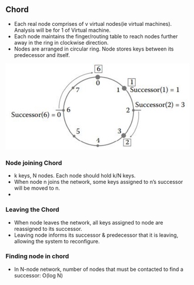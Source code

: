 ## Chord
- Each real node comprises of v virtual nodes(ie virtual machines). Analysis will be for 1 of Virtual machine.
- Each node maintains the finger/routing table to reach nodes further away in the ring in clockwise direction.
- Nodes are arranged in circular ring. Node stores keys between its predecessor and itself.

<img src=chord-dht.JPG width=500/>

### Node joining Chord
- k keys, N nodes. Each node should hold k/N keys.
- When node n joins the network, some keys assigned to n’s successor will be moved to n. 
- 
### Leaving the Chord
- When node leaves the network, all keys assigned to node are reassigned to its successor.
- Leaving node informs its successor & predecessor that it is leaving, allowing the system to reconfigure.

### Finding node in chord
- In N-node network, number of nodes that must be contacted to find a successor: O(log N)
